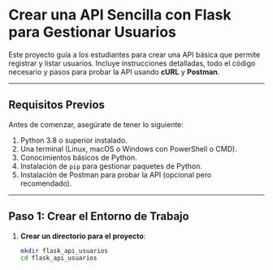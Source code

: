 # Crear una API Sencilla con Flask para Gestionar Usuarios

Este proyecto guía a los estudiantes para crear una API básica que permite registrar y listar usuarios. Incluye instrucciones detalladas, todo el código necesario y pasos para probar la API usando **cURL** y **Postman**.

---

## Requisitos Previos

Antes de comenzar, asegúrate de tener lo siguiente:

1. Python 3.8 o superior instalado.
2. Una terminal (Linux, macOS o Windows con PowerShell o CMD).
3. Conocimientos básicos de Python.
4. Instalación de `pip` para gestionar paquetes de Python.
5. Instalación de Postman para probar la API (opcional pero recomendado).

---

## Paso 1: Crear el Entorno de Trabajo

1. **Crear un directorio para el proyecto**:
   ```bash
   mkdir flask_api_usuarios
   cd flask_api_usuarios
